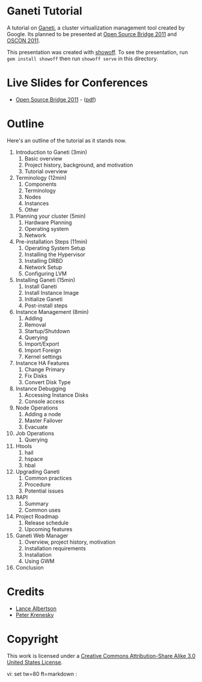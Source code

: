 Ganeti Tutorial
===============

A tutorial on [Ganeti](http://code.google.com/p/ganeti/), a cluster
virtualization management tool created by Google. Its planned to be presented at
[Open Source Bridge 2011](http://opensourcebridge.org/) and [OSCON
2011](http://oscon.com).

This presentation was created with
[showoff](https://github.com/schacon/showoff). To see the presentation, run `gem
install showoff` then run `showoff serve` in this directory.

Live Slides for Conferences
===========================

* [Open Source Bridge 2011](http://www.lancealbertson.com/slides/ganeti-tutorial-osb11/) - ([pdf](http://www.lancealbertson.com/slides/ganeti-tutorial-osb11/presentation-ganeti-tutorial.pdf))

Outline
=======

Here's an outline of the tutorial as it stands now.

1. Introduction to Ganeti (3min)
    1. Basic overview
    1. Project history, background, and motivation
    1. Tutorial overview
1. Terminology (12min)
    1. Components
    1. Terminology
    1. Nodes
    1. Instances
    1. Other
1. Planning your cluster (5min)
    1. Hardware Planning
    1. Operating system
    1. Network
1. Pre-installation Steps (11min)
    1. Operating System Setup
    1. Installing the Hypervisor
    1. Installing DRBD 
    1. Network Setup
    1. Configuring LVM
1. Installing Ganeti (15min)
    1. Install Ganeti
    1. Install Instance Image
    1. Initialize Ganeti
    1. Post-install steps
1. Instance Management (8min)
    1. Adding
    1. Removal
    1. Startup/Shutdown
    1. Querying
    1. Import/Export
    1. Import Foreign
    1. Kernel settings
1. Instance HA Features
    1. Change Primary
    1. Fix Disks
    1. Convert Disk Type
1. Instance Debugging
    1. Accessing Instance Disks
    1. Console access
1. Node Operations
    1. Adding a node
    1. Master Failover
    1. Evacuate
1. Job Operations
    1. Querying
1. Htools
    1. hail
    1. hspace
    1. hbal
1. Upgrading Ganeti
    1. Common practices
    1. Procedure
    1. Potential issues
1. RAPI
    1. Summary
    1. Common uses
1. Project Roadmap
    1. Release schedule
    1. Upcoming features 
1. Ganeti Web Manager
    1. Overview, project history, motivation
    1. Installation requirements
    1. Installation
    1. Using GWM
1. Conclusion

Credits
=======

* [Lance Albertson](http://lancealbertson.com)
* [Peter Krenesky](http://blogs.osuosl.org/kreneskyp/)

Copyright
=========

This work is licensed under a [Creative Commons Attribution-Share Alike 3.0
United States License](http://creativecommons.org/licenses/by-sa/3.0/us/).

vi: set tw=80 ft=markdown :
